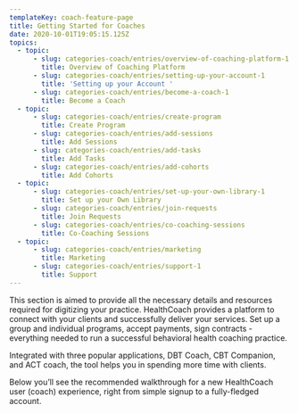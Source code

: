 ```yaml
---
templateKey: coach-feature-page
title: Getting Started for Coaches
date: 2020-10-01T19:05:15.125Z
topics:
  - topic:
      - slug: categories-coach/entries/overview-of-coaching-platform-1
        title: Overview of Coaching Platform
      - slug: categories-coach/entries/setting-up-your-account-1
        title: 'Setting up your Account '
      - slug: categories-coach/entries/become-a-coach-1
        title: Become a Coach
  - topic:
      - slug: categories-coach/entries/create-program
        title: Create Program
      - slug: categories-coach/entries/add-sessions
        title: Add Sessions
      - slug: categories-coach/entries/add-tasks
        title: Add Tasks
      - slug: categories-coach/entries/add-cohorts
        title: Add Cohorts
  - topic:
      - slug: categories-coach/entries/set-up-your-own-library-1
        title: Set up your Own Library
      - slug: categories-coach/entries/join-requests
        title: Join Requests
      - slug: categories-coach/entries/co-coaching-sessions
        title: Co-Coaching Sessions
  - topic:
      - slug: categories-coach/entries/marketing
        title: Marketing
      - slug: categories-coach/entries/support-1
        title: Support
---
```

This section is aimed to provide all the necessary details and resources required for digitizing your practice. HealthCoach provides a platform to connect with your clients and successfully deliver your services. Set up a group and individual programs, accept payments, sign contracts - everything needed to run a successful behavioral health coaching practice.

Integrated with three popular applications, DBT Coach, CBT Companion, and ACT coach, the tool helps you in spending more time with clients. 

Below you’ll see the recommended walkthrough for a new HealthCoach user (coach) experience, right from simple signup to a fully-fledged account.
